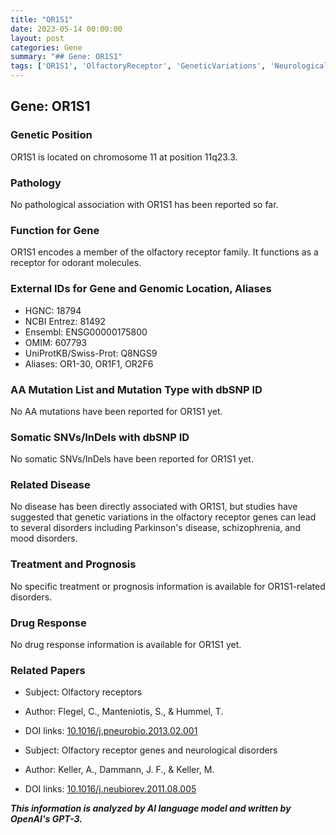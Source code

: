 ```yaml
---
title: "OR1S1"
date: 2023-05-14 00:00:00
layout: post
categories: Gene
summary: "## Gene: OR1S1"
tags: ['OR1S1', 'OlfactoryReceptor', 'GeneticVariations', 'NeurologicalDisorders', 'OdorantReceptor', 'ParkinsonsDisease', 'Schizophrenia', 'MoodDisorders']
---
```


## Gene: OR1S1

### Genetic Position
OR1S1 is located on chromosome 11 at position 11q23.3.

### Pathology
No pathological association with OR1S1 has been reported so far.

### Function for Gene
OR1S1 encodes a member of the olfactory receptor family. It functions as a receptor for odorant molecules.

### External IDs for Gene and Genomic Location, Aliases
- HGNC: 18794
- NCBI Entrez: 81492
- Ensembl: ENSG00000175800
- OMIM: 607793
- UniProtKB/Swiss-Prot: Q8NGS9 
- Aliases: OR1-30, OR1F1, OR2F6

### AA Mutation List and Mutation Type with dbSNP ID
No AA mutations have been reported for OR1S1 yet.

### Somatic SNVs/InDels with dbSNP ID
No somatic SNVs/InDels have been reported for OR1S1 yet.

### Related Disease
No disease has been directly associated with OR1S1, but studies have suggested that genetic variations in the olfactory receptor genes can lead to several disorders including Parkinson's disease, schizophrenia, and mood disorders.

### Treatment and Prognosis
No specific treatment or prognosis information is available for OR1S1-related disorders.

### Drug Response
No drug response information is available for OR1S1 yet.

### Related Papers
- Subject: Olfactory receptors
- Author: Flegel, C., Manteniotis, S., & Hummel, T.
- DOI links: [10.1016/j.pneurobio.2013.02.001]([Click](https://doi.org/10.1016/j.pneurobio.2013.02.001))

- Subject: Olfactory receptor genes and neurological disorders
- Author: Keller, A., Dammann, J. F., & Keller, M.
- DOI links: [10.1016/j.neubiorev.2011.08.005]([Click](https://doi.org/10.1016/j.neubiorev.2011.08.005))

**_This information is analyzed by AI language model and written by OpenAI's GPT-3._**